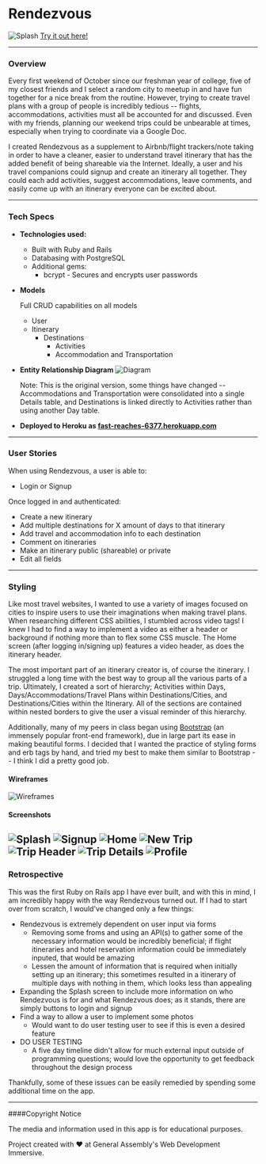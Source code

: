 # Rendezvous 

![Splash](http://i.imgur.com/UDPs111.jpg)
[Try it out here!](https://fast-reaches-6377.herokuapp.com/)

---
### Overview

Every first weekend of October since our freshman year of college, 
five of my closest friends and I select a random city to meetup in and have fun together for a nice break from the routine.
However, trying to create travel plans with a group of people is incredibly tedious -- flights, accommodations, activities must all be accounted for and discussed. Even with my friends, planning our weekend trips could be unbearable at times, especially when trying to coordinate via a Google Doc.

I created Rendezvous as a supplement to Airbnb/flight trackers/note taking in order to have a cleaner, easier to understand travel itinerary that has the added benefit of being shareable via the Internet. Ideally, a user and his travel companions could signup and create an itinerary all together. They could each add activities, suggest accommodations, leave comments, and easily come up with an itinerary everyone can be excited about.

---

### Tech Specs

* **Technologies used:**
  - Built with Ruby and Rails
  - Databasing with PostgreSQL
  - Additional gems:
    - bcrypt - Secures and encrypts user passwords

* **Models**

  Full CRUD capabilities on all models

  - User
  - Itinerary
    - Destinations
      - Activities
      - Accommodation and Transportation
  
* **Entity Relationship Diagram**
  ![Diagram](http://i.imgur.com/siSvMPf.jpg?1)

  Note: This is the original version, some things have changed -- Accommodations and Transportation were consolidated into a single   Details table, and Destinations is linked directly to Activities rather than using another Day table.

* **Deployed to Heroku as [fast-reaches-6377.herokuapp.com](https://fast-reaches-6377.herokuapp.com/)**

---

### User Stories
When using Rendezvous, a user is able to:
  - Login or Signup

Once logged in and authenticated:
  - Create a new itinerary
  - Add multiple destinations for X amount of days to that itinerary
  - Add travel and accommodation info to each destination
  - Comment on itineraries
  - Make an itinerary public (shareable) or private
  - Edit all fields

---

### Styling

Like most travel websites, I wanted to use a variety of images focused on cities to inspire users to use their imaginations when making travel plans. When researching different CSS abilities, I stumbled across video tags! I knew I had to find a way to implement a video as either a header or background if nothing more than to flex some CSS muscle. The Home screen (after logging in/signing up) features a video header, as does the itinerary header. 

The most important part of an itinerary creator is, of course the itinerary. I struggled a long time with the best way to group all the various parts of a trip. Ultimately, I created a sort of hierarchy; Activities within Days, Days/Accommodations/Travel Plans within Destinations/Cities, and Destinations/Cities within the Itinerary. All of the sections are contained within nested borders to give the user a visual reminder of this hierarchy.

Additionally, many of my peers in class began using [Bootstrap](http://getbootstrap.com/) (an immensely popular front-end framework), due in large part its ease in making beautiful forms. I decided that I wanted the practice of styling forms and erb tags by hand, and tried my best to make them similar to Bootstrap -- I think I did a pretty good job.


#### Wireframes
![Wireframes](http://i.imgur.com/4lx9Y7E.jpg?1)

#### Screenshots
![Splash](http://i.imgur.com/UDPs111.jpg)
![Signup](http://i.imgur.com/DdvOdfe.jpg)
![Home](http://i.imgur.com/BNsE382.png)
![New Trip](http://i.imgur.com/6AlBnnQ.png)
![Trip Header](http://i.imgur.com/SOhEJtt.png)
![Trip Details](http://i.imgur.com/moXOSDs.png)
![Profile](http://i.imgur.com/XKBtawy.jpg)
---

### Retrospective 

This was the first Ruby on Rails app I have ever built, and with this in mind, I am incredibly happy with the way Rendezvous turned out. If I had to start over from scratch, I would've changed only a few things:
  - Rendezvous is extremely dependent on user input via forms
    - Removing some froms and using an API(s) to gather some of the necessary information would be incredibly beneficial; if flight itineraries and hotel reservation information could be immediately inputed, that would be amazing
    - Lessen the amount of information that is required when initially setting up an itinerary; this sometimes resulted in a itinerary of multiple days with nothing in them, which looks less than appealing
  - Expanding the Splash screen to include more information on who Rendezvous is for and what Rendezvous does; as it stands, there are simply buttons to login and signup
  - Find a way to allow a user to implement some photos
    - Would want to do user testing user to see if this is even a desired feature
  - DO USER TESTING
    - A five day timeline didn't allow for much external input outside of programming questions; would love the opportunity to get feedback throughout the design process

Thankfully, some of these issues can be easily remedied by spending some additional time on the app.

---

####Copyright Notice

The media and information used in this app is for educational purposes.

Project created with ♥ at General Assembly's Web Development Immersive.


